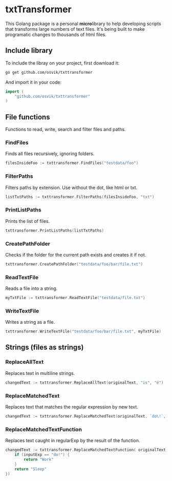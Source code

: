 # txtTransformer

This Golang package is a personal **micro**library to help developing scripts that transforms large numbers of text files. It's being built to make programatic changes to thousands of html files.

## Include library

To include the libray on your project, first download it:

```bash
go get github.com/osvik/txttransformer
```

And import it in your code:

```go
import (
    "github.com/osvik/txttransformer"
)
```


## File functions

Functions to read, write, search and filter files and paths.

### FindFiles

Finds all files recursively, ignoring folders.

```go
filesInsideFoo := txttransformer.FindFiles("testdata/foo")
```

### FilterPaths

Filters paths by extension. Use without the dot, like html or txt.

```go
listTxtPaths := txttransformer.FilterPaths(filesInsideFoo, "txt")
```

### PrintListPaths

Prints the list of files.

```go
txttransformer.PrintListPaths(listTxtPaths)
```

### CreatePathFolder

Checks if the folder for the current path exists and creates it if not.

```go
txttransformer.CreatePathFolder("testdata/foo/bar/file.txt")
```

### ReadTextFile

Reads a file into a string.

```go
myTxtFile := txttransformer.ReadTextFile("testdata/file.txt")
```

### WriteTextFile

Writes a string as a file.

```go
txttransformer.WriteTextFile("testdata/foo/bar/file.txt", myTxtFile)
```

## Strings (files as strings)

### ReplaceAllText

Replaces text in multiline strings.

```go
changedText := txttransformer.ReplaceAllText(originalText, "is", "é")
```

### ReplaceMatchedText

Replaces text that matches the regular expression by new text.

```go
changedText := txttransformer.ReplaceMatchedText(originalText, `do\!`, "Xooer")
```

### ReplaceMatchedTextFunction

Replaces text caught in regularExp by the result of the function.

```go
changedText := txttransformer.ReplaceMatchedTextFunction( originalText, `do\!$`, func(inputExp string) string {
    if (inputExp == "do!") {
        return "Work"
    }
    return "Sleep"
})
```
